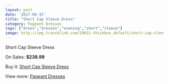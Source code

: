 ```yaml
---
layout: post
date: '2017-04-15'
title: "Short Cap Sleeve Dress"
category: Pageant Dresses
tags: ["dress","dresses","evening","short","sleeve"]
image: http://img.transblink.com/10031-thickbox_default/short-cap-sleeve-dress.jpg
---
```

Short Cap Sleeve Dress

On Sales: **$238.99**
<a href="https://www.transblink.com/en/pageant-dresses/3253-short-cap-sleeve-dress.html"><amp-img layout="responsive" width="600" height="600" src="//img.transblink.com/10031-thickbox_default/short-cap-sleeve-dress.jpg" alt="Short Cap Sleeve Dress 0" /></a>
<a href="https://www.transblink.com/en/pageant-dresses/3253-short-cap-sleeve-dress.html"><amp-img layout="responsive" width="600" height="600" src="//img.transblink.com/10033-thickbox_default/short-cap-sleeve-dress.jpg" alt="Short Cap Sleeve Dress 1" /></a>
<a href="https://www.transblink.com/en/pageant-dresses/3253-short-cap-sleeve-dress.html"><amp-img layout="responsive" width="600" height="600" src="//img.transblink.com/10032-thickbox_default/short-cap-sleeve-dress.jpg" alt="Short Cap Sleeve Dress 2" /></a>

Buy it: [Short Cap Sleeve Dress](https://www.transblink.com/en/pageant-dresses/3253-short-cap-sleeve-dress.html "Short Cap Sleeve Dress")

View more: [Pageant Dresses](https://www.transblink.com/en/9-pageant-dresses "Pageant Dresses")